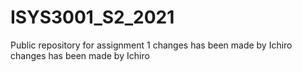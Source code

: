# ISYS3001_S2_2021
Public repository for assignment 1
changes has been made by Ichiro 
changes has been made by Ichiro 
